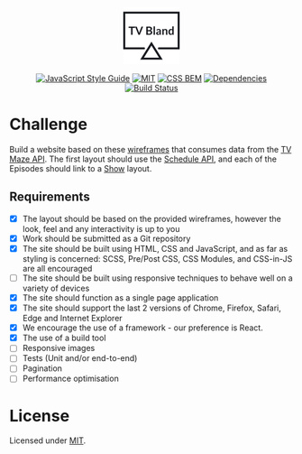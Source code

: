 <div align="center">
<img src="https://github.com/alexprut/tvbland/raw/master/src/img/tvbland-logo.png" width="100" height="auto"/>

[![JavaScript Style Guide](https://img.shields.io/badge/code_style-standard-brightgreen.svg)](https://standardjs.com)
[![MIT](https://img.shields.io/dub/l/vibe-d.svg?style=flat-square)](https://github.com/alexprut/tvbland/blob/master/LICENSE)
[![CSS BEM](https://img.shields.io/badge/css-bem-blue.svg?style=flat-square)](https://en.bem.info/)
[![Dependencies](https://david-dm.org/alexprut/tvbland.svg?style=flat-square)](https://david-dm.org/alexprut/tvbland)
[![Build Status](http://img.shields.io/travis/alexprut/tvbland/master.svg)](https://travis-ci.org/alexprut/tvbland)
</div>

# Challenge
Build a website based on these [wireframes](./wireframes) that
consumes data from the [TV Maze API](https://www.tvmaze.com/api).
The first layout should use the [Schedule API](https://www.tvmaze.com/api#schedule),
and each of the Episodes should link to a [Show](https://www.tvmaze.com/api#shows) layout.

## Requirements
- [x] The layout should be based on the provided wireframes, however the look, feel and any interactivity is up to you
- [x] Work should be submitted as a Git repository
- [x] The site should be built using HTML, CSS and JavaScript, and as far as styling is concerned: SCSS, Pre/Post CSS,
CSS Modules, and CSS-in-JS are all encouraged
- [ ] The site should be built using responsive techniques to behave well on a variety of devices
- [x] The site should function as a single page application
- [x] The site should support the last 2 versions of Chrome, Firefox, Safari, Edge and Internet Explorer
- [x] We encourage the use of a framework - our preference is React.
- [x] The use of a build tool
- [ ] Responsive images
- [ ] Tests (Unit and/or end-to-end)
- [ ] Pagination
- [ ] Performance optimisation

License
=======
Licensed under [MIT](https://github.com/alexprut/tvbland/blob/master/LICENSE).
